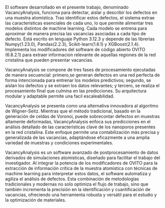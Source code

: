 
El software desarrollado en el presente trabajo, denominado VacancyAnalysis, funciona para detectar, aislar y describir los defectos en una muestra atomística. Tras identificar estos defectos, el sistema extrae las características esenciales de cada uno, lo que permite alimentar tres modelos distintos de machine learning. Cada modelo se entrena para aproximar de manera precisa las vacancias asociadas a cada tipo de defecto. Está escrito en lenguaje Python 3.12.3 y depende de las librerías Numpy(1.23.0), Pandas(2.2.3), Scikit-learn(1.6.1) y XGBoost(2.1.4). Implementa los modificadores del software de código abierto OVITO (6.8.2.1) para extraer informacion relevante de aquellas regiones de la red cristalina que pueden presentar vacancias.


VacancyAnalysis se compone de tres fases de procesamiento ejecutadas de manera secuencial: primero,se generan defectos en una red perfecta de forma intencionada para entrenar los modelos predictivos; segundo, se aíslan los defectos y se extraen los datos relevantes; y tercero, se realiza el procesamiento final que culmina en las predicciones. Su arquitectura modular y adaptable permite una facil escaleabilidad.



VacancyAnalysis se presenta como una alternativa innovadora al algoritmo de Wigner-Seitz. Mientras que el método tradicional, basado en la generación de celdas de Voronoi, puede sobrecontar defectos en muestras altamente deformadas, VacancyAnalysis enfoca sus predicciones en el análisis detallado de las características clave de los nanoporos presentes en la red cristalina. Este enfoque permite una contabilización más precisa y generalizada de las vacancias, adaptándose eficazmente a una amplia variedad de muestras y condiciones experimentales.





VacancyAnalysis es un software avanzado de postprocesamiento de datos derivados de simulaciones atomísticas, diseñado para facilitar el trabajo del investigador. Al integrar la potencia de los modificadores de OVITO para la extracción de información crítica de la muestra atomística con técnicas de machine learning para interpretar estos datos, el software automatiza y agiliza el análisis de defectos. Esta combinación de metodologías tradicionales y modernas no solo optimiza el flujo de trabajo, sino que también incrementa la precisión en la identificación y cuantificación de vacancias, ofreciendo una herramienta robusta y versátil para el estudio y la optimización de materiales.
